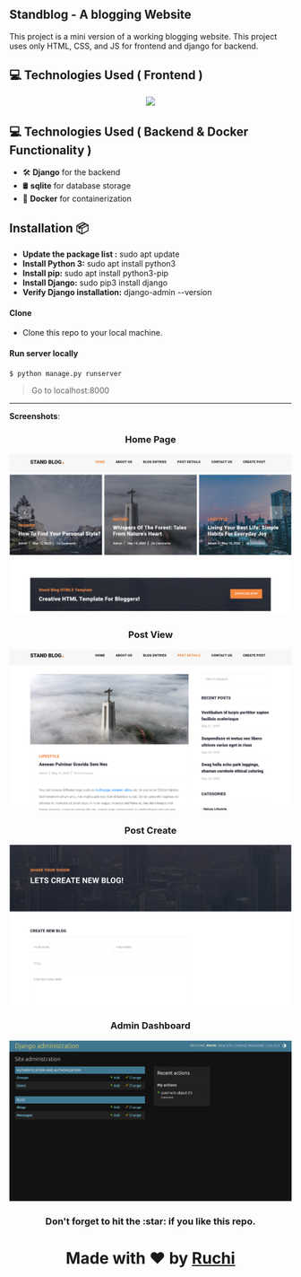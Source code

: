 ## Standblog - A blogging Website
This project is a mini version of a working blogging website. This project uses only HTML, CSS, and JS for frontend and django for backend.

## 💻 Technologies Used ( Frontend )
<p align="center">
  <a href="https://skillicons.dev">
    <img src="https://skillicons.dev/icons?i=html,css,js" />
  </a>
</p>

## 💻 Technologies Used ( Backend & Docker Functionality )

- 🛠️ **Django** for the backend
- 🛢️ **sqlite** for database storage
- 🐳 **Docker** for containerization


## Installation 📦
-  **Update the package list :** sudo apt update
- **Install Python 3:** sudo apt install python3
- **Install pip:** sudo apt install python3-pip
- **Install Django:** sudo pip3 install django
- **Verify Django installation:** django-admin --version

#### Clone

- Clone this repo to your local machine.

#### Run server locally

```shell
$ python manage.py runserver
```
> Go to localhost:8000

----


 **Screenshots**: 

<h3 align="center"> Home Page</h3>
<img src="images/Home.png">
<h3 align="center"> Post View</h3>
<img src="images/post_view.png">
<h3 align="center"> Post Create</h3>
<img src="images/post_create.png">
<h3 align="center"> Admin Dashboard </h3>
<img src="images/admin.png">


<h3  align="center" > Don't forget to hit the :star: if you like this repo. </h3>
<h1 align="center"> Made with ❤️ by <a href="https://github.com/RuchiLamichhane">Ruchi</a> </h1>
